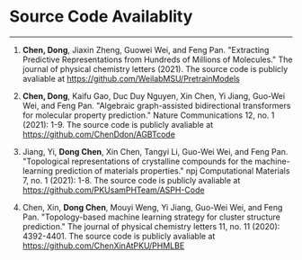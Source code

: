 # Source Code Availablity

---

1. **Chen, Dong**, Jiaxin Zheng, Guowei Wei, and Feng Pan. "Extracting Predictive Representations from Hundreds of Millions of Molecules." The journal of physical chemistry letters (2021). The source code is publicly avaliable at https://github.com/WeilabMSU/PretrainModels

1. **Chen, Dong**, Kaifu Gao, Duc Duy Nguyen, Xin Chen, Yi Jiang, Guo-Wei Wei, and Feng Pan. "Algebraic graph-assisted bidirectional transformers for molecular property prediction." Nature Communications 12, no. 1 (2021): 1-9. The source code is publicly avaliable at https://github.com/ChenDdon/AGBTcode


1. Jiang, Yi, **Dong Chen**, Xin Chen, Tangyi Li, Guo-Wei Wei, and Feng Pan. "Topological representations of crystalline compounds for the machine-learning prediction of materials properties." npj Computational Materials 7, no. 1 (2021): 1-8. The source code is publicly avaliable at https://github.com/PKUsamPHTeam/ASPH-Code

1. Chen, Xin, **Dong Chen**, Mouyi Weng, Yi Jiang, Guo-Wei Wei, and Feng Pan. "Topology-based machine learning strategy for cluster structure prediction." The journal of physical chemistry letters 11, no. 11 (2020): 4392-4401. The source code is publicly avaliable at https://github.com/ChenXinAtPKU/PHMLBE
